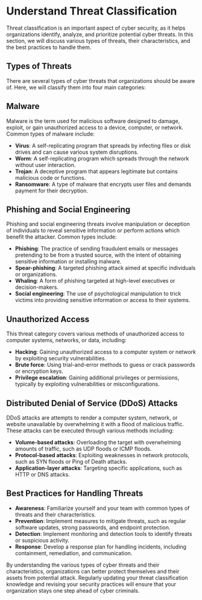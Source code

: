 # Understand Threat Classification

Threat classification is an important aspect of cyber security, as it helps organizations identify, analyze, and prioritize potential cyber threats. In this section, we will discuss various types of threats, their characteristics, and the best practices to handle them.

## Types of Threats

There are several types of cyber threats that organizations should be aware of. Here, we will classify them into four main categories:

## Malware

Malware is the term used for malicious software designed to damage, exploit, or gain unauthorized access to a device, computer, or network. Common types of malware include:

- **Virus**: A self-replicating program that spreads by infecting files or disk drives and can cause various system disruptions.
- **Worm**: A self-replicating program which spreads through the network without user interaction.
- **Trojan**: A deceptive program that appears legitimate but contains malicious code or functions.
- **Ransomware**: A type of malware that encrypts user files and demands payment for their decryption.

## Phishing and Social Engineering

Phishing and social engineering threats involve manipulation or deception of individuals to reveal sensitive information or perform actions which benefit the attacker. Common types include:

- **Phishing**: The practice of sending fraudulent emails or messages pretending to be from a trusted source, with the intent of obtaining sensitive information or installing malware.
- **Spear-phishing**: A targeted phishing attack aimed at specific individuals or organizations.
- **Whaling**: A form of phishing targeted at high-level executives or decision-makers.
- **Social engineering**: The use of psychological manipulation to trick victims into providing sensitive information or access to their systems.

## Unauthorized Access

This threat category covers various methods of unauthorized access to computer systems, networks, or data, including:

- **Hacking**: Gaining unauthorized access to a computer system or network by exploiting security vulnerabilities.
- **Brute force**: Using trial-and-error methods to guess or crack passwords or encryption keys.
- **Privilege escalation**: Gaining additional privileges or permissions, typically by exploiting vulnerabilities or misconfigurations.

## Distributed Denial of Service (DDoS) Attacks

DDoS attacks are attempts to render a computer system, network, or website unavailable by overwhelming it with a flood of malicious traffic. These attacks can be executed through various methods including:

- **Volume-based attacks**: Overloading the target with overwhelming amounts of traffic, such as UDP floods or ICMP floods.
- **Protocol-based attacks**: Exploiting weaknesses in network protocols, such as SYN floods or Ping of Death attacks.
- **Application-layer attacks**: Targeting specific applications, such as HTTP or DNS attacks.

## Best Practices for Handling Threats

- **Awareness**: Familiarize yourself and your team with common types of threats and their characteristics.
- **Prevention**: Implement measures to mitigate threats, such as regular software updates, strong passwords, and endpoint protection.
- **Detection**: Implement monitoring and detection tools to identify threats or suspicious activity.
- **Response**: Develop a response plan for handling incidents, including containment, remediation, and communication.

By understanding the various types of cyber threats and their characteristics, organizations can better protect themselves and their assets from potential attack. Regularly updating your threat classification knowledge and revising your security practices will ensure that your organization stays one step ahead of cyber criminals.